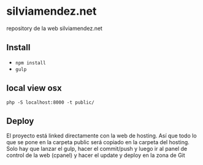 # silviamendez.net
repository de la web silviamendez.net

## Install
- `npm install`
- `gulp`

## local view osx
`php -S localhost:8000 -t public/`

## Deploy
El proyecto está linked directamente con la web de hosting. Así que todo lo que se pone en la carpeta public será copiado en la carpeta del hosting. Solo hay que lanzar el gulp, hacer el commit/push y luego ir al panel de control de la web (cpanel) y hacer el update y deploy en la zona de Git
